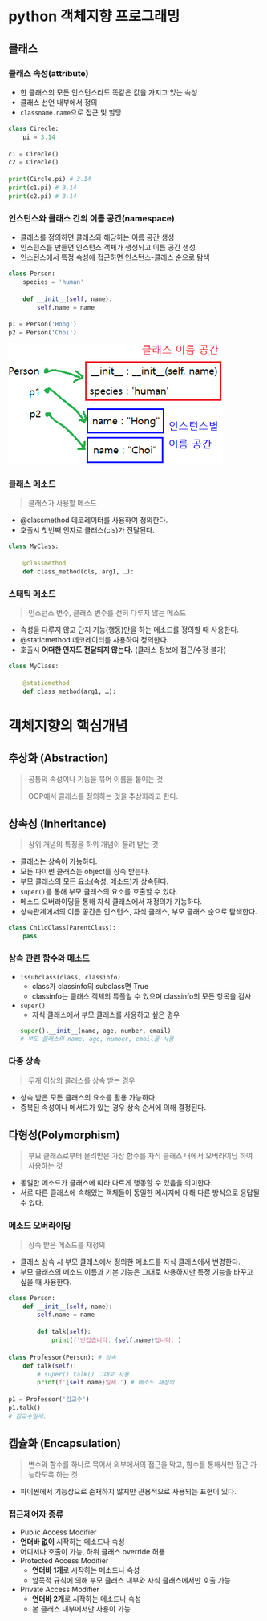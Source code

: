 # python 객체지향 프로그래밍
## 클래스
### 클래스 속성(attribute)
- 한 클래스의 모든 인스턴스라도 똑같은 값을 가지고 있는 속성
- 클래스 선언 내부에서 정의
- `classname.name`으로 접근 및 할당
```python
class Cirecle:
    pi = 3.14

c1 = Cirecle()
c2 = Cirecle()

print(Circle.pi) # 3.14
print(c1.pi) # 3.14
print(c2.pi) # 3.14
```
### 인스턴스와 클래스 간의 이름 공간(namespace)
- 클래스를 정의하면 클래스와 해당하는 이름 공간 생성
- 인스턴스를 만들면 인스턴스 객체가 생성되고 이름 공간 생성
- 인스턴스에서 특정 속성에 접근하면 인스턴스-클래스 순으로 탐색
```python
class Person:
    species = 'human'

    def __init__(self, name):
        self.name = name

p1 = Person('Hong')
p2 = Person('Choi')
```
![class](python_OOP_advanced.assets/class.PNG)
### 클래스 메소드
> 클래스가 사용할 메소드
- @classmethod 데코레이터를 사용하여 정의한다.
- 호출시 첫번째 인자로 클래스(cls)가 전달된다.
```python
class MyClass:

    @classmethod
    def class_method(cls, arg1, …):
```
### 스태틱 메소드
> 인스턴스 변수, 클래스 변수를 전혀 다루지 않는 메소드
- 속성을 다루지 않고 단지 기능(행동)만을 하는 메소드를 정의할 때 사용한다.
- @staticmethod 데코레이터를 사용하여 정의한다.
- 호출시 **어떠한 인자도 전달되지 않는다.** (클래스 정보에 접근/수정 불가)
```python
class MyClass:

    @staticmethod
    def class_method(arg1, …):
```
# 객체지향의 핵심개념
## 추상화 (Abstraction)
> 공통의 속성이나 기능을 묶어 이름을 붙이는 것
>
> OOP에서 클래스를 정의하는 것을 추상화라고 한다.
## 상속성 (Inheritance)
> 상위 개념의 특징을 하위 개념이 물려 받는 것
- 클래스는 상속이 가능하다.
- 모든 파이썬 클래스는 object를 상속 받는다.
- 부모 클래스의 모든 요소(속성, 메소드)가 상속된다.
- `super()`를 통해 부모 클래스의 요소를 호출할 수 있다.
- 메소드 오버라이딩을 통해 자식 클래스에서 재정의가 가능하다.
- 상속관계에서의 이름 공간은 인스턴스, 자식 클래스, 부모 클래스 순으로 탐색한다.
```python
class ChildClass(ParentClass):
    pass
```
### 상속 관련 함수와 메소드
- `issubclass(class, classinfo)`
  - class가 classinfo의 subclass면 True
  - classinfo는 클래스 객체의 튜플일 수 있으며 classinfo의 모든 항목을 검사
- `super()`
  - 자식 클래스에서 부모 클래스를 사용하고 싶은 경우
  ```python
  super().__init__(name, age, number, email)
  # 부모 클래스의 name, age, number, email을 사용
  ```
### 다중 상속
> 두개 이상의 클래스를 상속 받는 경우
- 상속 받은 모든 클래스의 요소를 활용 가능하다.
- 중복된 속성이나 메서드가 있는 경우 상속 순서에 의해 결정된다.
## 다형성(Polymorphism)
> 부모 클래스로부터 물려받은 가상 함수를 자식 클래스 내에서 오버라이딩 하여 사용하는 것
- 동일한 메소드가 클래스에 따라 다르게 행동할 수 있음을 의미한다.
- 서로 다른 클래스에 속해있는 객체들이 동일한 메시지에 대해 다른 방식으로 응답될 수 있다.
### 메소드 오버라이딩
> 상속 받은 메소드를 재정의
- 클래스 상속 시 부모 클래스에서 정의한 메소드를 자식 클래스에서 변경한다.
- 부모 클래스의 메소드 이름과 기본 기능은 그대로 사용하지만 특정 기능을 바꾸고 싶을 때 사용한다.
```python
class Person:
    def __init__(self, name):
        self.name = name

        def talk(self):
            print(f'반갑습니다. {self.name}입니다.')

class Professor(Person): # 상속
    def talk(self):
        # super().talk() 그대로 사용
        print(f'{self.name}일세.') # 메소드 재정의
        
p1 = Professor('김교수')
p1.talk()
# 김교수일세.
```
## 캡슐화 (Encapsulation)
> 변수와 함수를 하나로 묶어서 외부에서의 접근을 막고, 함수를 통해서만 접근 가능하도록 하는 것
- 파이썬에서 기능상으로 존재하지 않지만 관용적으로 사용되는 표현이 있다.
### 접근제어자 종류
-  Public Access Modifier
  - **언더바 없이** 시작하는 메소드나 속성
  - 어디서나 호출이 가능, 하위 클래스 override 허용
- Protected Access Modifier
  - **언더바 1개**로 시작하는 메소드나 속성
  - 암묵적 규칙에 의해 부모 클래스 내부와 자식 클래스에서만 호출 가능
- Private Access Modifier
  - **언더바 2개**로 시작하는 메소드나 속성
  - 본 클래스 내부에서만 사용이 가능